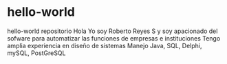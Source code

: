 # hello-world
hello-world repositorio
Hola Yo soy Roberto Reyes S y soy apacionado del sofware para automatizar las funciones de empresas e instituciones
Tengo amplia experiencia en diseño de sistemas
Manejo Java, SQL, Delphi, mySQL, PostGreSQL

